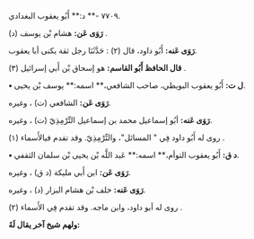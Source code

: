 ٧٧٠٩ -** د:** أَبُو يعقوب البغدادي.

**رَوَى عَن:** هشام بْن يوسف (د) .

**رَوَى عَنه:** أَبُو داود، قال (٢) : حَدَّثَنَا رجل ثقة يكنى أبا يعقوب.

**قال الحافظ أَبُو القاسم:** هو إسحاق بْن أَبي إسرائيل (٣) .

**• ل ت:** أَبُو يعقوب البويطي، صاحب الشافعي،** اسمه:** يوسف بْن يحيى.

**رَوَى عَن:** الشافعي (ت) ، وغيره.

**رَوَى عَنه:** أبُو إسماعيل محمد بن إسماعيل التِّرْمِذِيّ (ت) ، وغيره.

روى له أَبُو داود فِي " المسائل"، والتِّرْمِذِيّ. وقد تقدم فيالأَسماء (١) .

**• د ق:** أَبُو يعقوب التوأم،** اسمه:** عَبد اللَّه بْن يحيى بْن سلمان الثقفي.

**رَوَى عَن:** ابن أَبي مليكة (د ق) ، وغيره.

**رَوَى عَنه:** خلف بْن هشام البزار (د) ، وغيره.

روى له أبو داود، وابن ماجه. وقد تقدم فِي الأَسماء (٢) .

**ولهم شيخ آخر يقال لَهُ:**